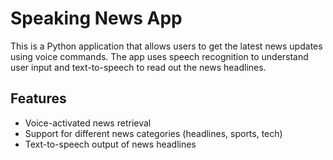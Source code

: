 # Speaking News App

This is a Python application that allows users to get the latest news updates using voice commands. The app uses speech recognition to understand user input and text-to-speech to read out the news headlines.

## Features

- Voice-activated news retrieval
- Support for different news categories (headlines, sports, tech)
- Text-to-speech output of news headlines
